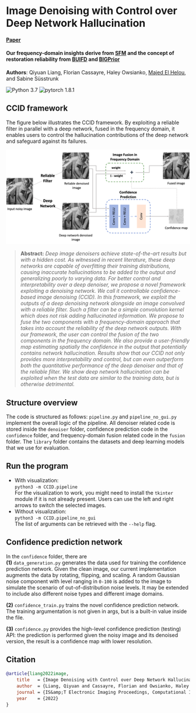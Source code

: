 #  Image Denoising with Control over Deep Network Hallucination

#### [Paper](https://infoscience.epfl.ch/record/291129?&ln=en)

#### Our frequency-domain insights derive from [SFM](https://github.com/majedelhelou/SFM) and the concept of restoration reliability from [BUIFD](https://github.com/majedelhelou/BUIFD) and [BIGPrior](https://github.com/majedelhelou/BIGPrior)

**Authors**: Qiyuan Liang, Florian Cassayre, Haley Owsianko, [Majed El Helou](https://majedelhelou.github.io/), and Sabine Süsstrunk

![Python 3.7](https://img.shields.io/badge/python-3.7-green.svg?style=plastic)
![pytorch 1.8.1](https://img.shields.io/badge/pytorch-1.8.1-green.svg?style=plastic)


## CCID framework
The figure below illustrates the CCID framework. By exploiting a reliable filter in parallel with a deep network, fused in the frequency domain, it enables users to control the hallucination contributions of the deep network and safeguard against its failures. 
<p align="center">
  <img src="readme_figures/pipeline.png" width="600px"/>
</p>


> **Abstract:** *Deep image denoisers achieve state-of-the-art results but with a hidden cost. As witnessed in recent literature, these deep networks are capable of overfitting their training distributions, causing inaccurate hallucinations to be added to the output and generalizing poorly to varying data. For better control and interpretability over a deep denoiser, we propose a novel framework exploiting a denoising network. We call it controllable confidence-based image denoising (CCID). In this framework, we exploit the outputs of a deep denoising network alongside an image convolved with a reliable filter. Such a filter can be a simple convolution kernel which does not risk adding hallucinated information. We propose to fuse the two components with a frequency-domain approach that takes into account the reliability of the deep network outputs. With our framework, the user can control the fusion of the two components in the frequency domain. We also provide a user-friendly map estimating spatially the confidence in the output that potentially contains network hallucination.
Results show that our CCID not only provides more interpretability and control, but can even outperform both the quantitative performance of the deep denoiser and that of the reliable filter. We show deep network hallucination can be exploited when the test data are similar to the training data, but is otherwise detrimental.*


## Structure overview
The code is structured as follows: 
`pipeline.py` and `pipeline_no_gui.py` implement the overall logic of the pipeline. All denoiser related code is stored inside the `denoiser` folder, confidence prediction code in the `confidence` folder, and frequency-domain fusion related code in the `fusion` folder. The `library` folder contains the datasets and deep learning models that we use for evaluation.

## Run the program
- With visualization: \
  ```python3 -m CCID.pipeline``` \
  For the visualization to work, you might need to install the `tkinter` module if it is not already present. Users can use the left and right arrows to switch the selected images.
- Without visualization: \
  ```python3 -m CCID.pipeline_no_gui``` \
  The list of arguments can be retrieved with the `--help` flag.

## Confidence prediction network
In the `confidence` folder, there are \
**(1)** `data_generation.py` generates the data used for training the confidence prediction network. Given the clean image, our current implementation augments the data by rotating, flipping, and scaling. A random Gaussian noise component with level ranging in `0-100` is added to the image to simulate the scenario of out-of-distribution noise levels. It may be extended to include also different noise types and different image domains.

**(2)** `confidence_train.py` trains the novel confidence prediction network. The training argumentation is not given in args, but is a built-in value inside the file.

**(3)** `confidence.py` provides the high-level confidence prediction (testing) API: the prediction is performed given the noisy image and its denoised version, the result is a confidence map with lower resolution.



## Citation
```bibtex
@article{liang2022image,
    title   = {Image Denoising with Control over Deep Network Hallucination},
    author  = {Liang, Qiyuan and Cassayre, Florian and Owsianko, Haley and El Helou, Majed and S\"usstrunk, Sabine},
    journal = {IS&amp;T Electronic Imaging Proceedings, Computational Imaging XX},
    year    = {2022}
}
```
